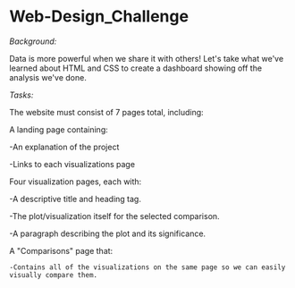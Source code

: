 # Web-Design_Challenge

*Background:*

Data is more powerful when we share it with others! Let's take what we've learned about HTML and CSS to create a dashboard showing off the analysis we've done.

*Tasks:*

The website must consist of 7 pages total, including:


A landing page containing:

  -An explanation of the project
  
  -Links to each visualizations page

Four visualization pages, each with:

  -A descriptive title and heading tag.
  
  -The plot/visualization itself for the selected comparison.
  
  -A paragraph describing the plot and its significance.
  
  A "Comparisons" page that:
  
    -Contains all of the visualizations on the same page so we can easily visually compare them.
